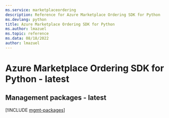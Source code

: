 ```yaml
---
ms.service: marketplaceordering
description: Reference for Azure Marketplace Ordering SDK for Python
ms.devlang: python
title: Azure Marketplace Ordering SDK for Python
ms.author: lmazuel
ms.topic: reference
ms.data: 08/18/2022
author: lmazuel
---
```

# Azure Marketplace Ordering SDK for Python - latest

## Management packages - latest
[!INCLUDE [mgmt-packages](marketplace-ordering-mgmt-index.md)]